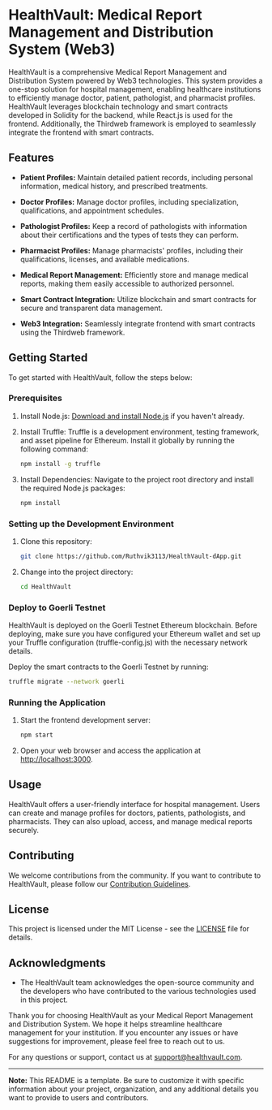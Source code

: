# HealthVault: Medical Report Management and Distribution System (Web3)

HealthVault is a comprehensive Medical Report Management and Distribution System powered by Web3 technologies. This system provides a one-stop solution for hospital management, enabling healthcare institutions to efficiently manage doctor, patient, pathologist, and pharmacist profiles. HealthVault leverages blockchain technology and smart contracts developed in Solidity for the backend, while React.js is used for the frontend. Additionally, the Thirdweb framework is employed to seamlessly integrate the frontend with smart contracts.

## Features

- **Patient Profiles:** Maintain detailed patient records, including personal information, medical history, and prescribed treatments.

- **Doctor Profiles:** Manage doctor profiles, including specialization, qualifications, and appointment schedules.

- **Pathologist Profiles:** Keep a record of pathologists with information about their certifications and the types of tests they can perform.

- **Pharmacist Profiles:** Manage pharmacists' profiles, including their qualifications, licenses, and available medications.

- **Medical Report Management:** Efficiently store and manage medical reports, making them easily accessible to authorized personnel.

- **Smart Contract Integration:** Utilize blockchain and smart contracts for secure and transparent data management.

- **Web3 Integration:** Seamlessly integrate frontend with smart contracts using the Thirdweb framework.

## Getting Started

To get started with HealthVault, follow the steps below:

### Prerequisites

1. Install Node.js: [Download and install Node.js](https://nodejs.org/) if you haven't already.

2. Install Truffle: Truffle is a development environment, testing framework, and asset pipeline for Ethereum. Install it globally by running the following command:

   ```bash
   npm install -g truffle
   ```

3. Install Dependencies: Navigate to the project root directory and install the required Node.js packages:

   ```bash
   npm install
   ```

### Setting up the Development Environment

1. Clone this repository:

   ```bash
   git clone https://github.com/Ruthvik3113/HealthVault-dApp.git
   ```

2. Change into the project directory:

   ```bash
   cd HealthVault
   ```

### Deploy to Goerli Testnet

HealthVault is deployed on the Goerli Testnet Ethereum blockchain. Before deploying, make sure you have configured your Ethereum wallet and set up your Truffle configuration (truffle-config.js) with the necessary network details.

Deploy the smart contracts to the Goerli Testnet by running:

```bash
truffle migrate --network goerli
```

### Running the Application

1. Start the frontend development server:

   ```bash
   npm start
   ```

2. Open your web browser and access the application at [http://localhost:3000](http://localhost:3000).

## Usage

HealthVault offers a user-friendly interface for hospital management. Users can create and manage profiles for doctors, patients, pathologists, and pharmacists. They can also upload, access, and manage medical reports securely.

## Contributing

We welcome contributions from the community. If you want to contribute to HealthVault, please follow our [Contribution Guidelines](CONTRIBUTING.md).

## License

This project is licensed under the MIT License - see the [LICENSE](LICENSE) file for details.

## Acknowledgments

- The HealthVault team acknowledges the open-source community and the developers who have contributed to the various technologies used in this project.

Thank you for choosing HealthVault as your Medical Report Management and Distribution System. We hope it helps streamline healthcare management for your institution. If you encounter any issues or have suggestions for improvement, please feel free to reach out to us.

For any questions or support, contact us at support@healthvault.com.

---

**Note:** This README is a template. Be sure to customize it with specific information about your project, organization, and any additional details you want to provide to users and contributors.

